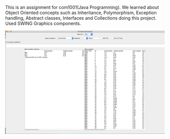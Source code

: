 This is an assignment for com1001(Java Programming). We learned about Object Oriented concepts such as Inheritance,
Polymorphism, Exception handling, Abstract classes, Interfaces and Collections doing this project.
Used SWING Graphics components.

![alt text](https://github.com/jucanalex/portuguese-wine-browser/blob/master/app-screenshot.png)
